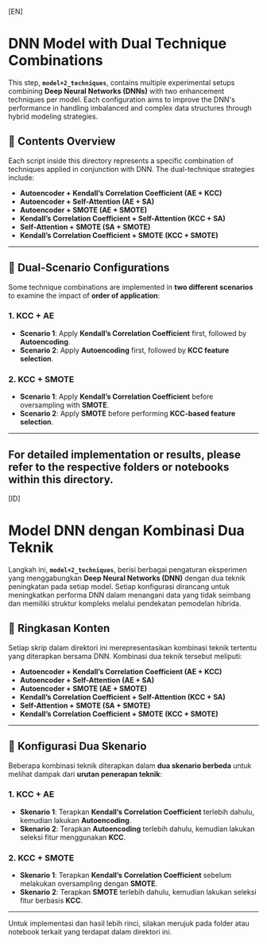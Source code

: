 [EN]
# DNN Model with Dual Technique Combinations

This step, **`model+2_techniques`**, contains multiple experimental setups combining **Deep Neural Networks (DNNs)** with two enhancement techniques per model. Each configuration aims to improve the DNN's performance in handling imbalanced and complex data structures through hybrid modeling strategies.

## 📂 Contents Overview

Each  script inside this directory represents a specific combination of techniques applied in conjunction with DNN. The dual-technique strategies include:

- **Autoencoder + Kendall’s Correlation Coefficient (AE + KCC)**
- **Autoencoder + Self-Attention (AE + SA)**
- **Autoencoder + SMOTE (AE + SMOTE)**
- **Kendall’s Correlation Coefficient + Self-Attention (KCC + SA)**
- **Self-Attention + SMOTE (SA + SMOTE)**
- **Kendall’s Correlation Coefficient + SMOTE (KCC + SMOTE)**

---

## 🔄 Dual-Scenario Configurations

Some technique combinations are implemented in **two different scenarios** to examine the impact of **order of application**:

### 1. **KCC + AE**
- **Scenario 1**: Apply **Kendall’s Correlation Coefficient** first, followed by **Autoencoding**.
- **Scenario 2**: Apply **Autoencoding** first, followed by **KCC feature selection**.

### 2. **KCC + SMOTE**
- **Scenario 1**: Apply **Kendall’s Correlation Coefficient** before oversampling with **SMOTE**.
- **Scenario 2**: Apply **SMOTE** before performing **KCC-based feature selection**.

---

For detailed implementation or results, please refer to the respective folders or notebooks within this directory.
---
[ID]
# Model DNN dengan Kombinasi Dua Teknik

Langkah ini, **`model+2_techniques`**, berisi berbagai pengaturan eksperimen yang menggabungkan **Deep Neural Networks (DNN)** dengan dua teknik peningkatan pada setiap model. Setiap konfigurasi dirancang untuk meningkatkan performa DNN dalam menangani data yang tidak seimbang dan memiliki struktur kompleks melalui pendekatan pemodelan hibrida.

## 📂 Ringkasan Konten

Setiap skrip dalam direktori ini merepresentasikan kombinasi teknik tertentu yang diterapkan bersama DNN. Kombinasi dua teknik tersebut meliputi:

- **Autoencoder + Kendall’s Correlation Coefficient (AE + KCC)**
- **Autoencoder + Self-Attention (AE + SA)**
- **Autoencoder + SMOTE (AE + SMOTE)**
- **Kendall’s Correlation Coefficient + Self-Attention (KCC + SA)**
- **Self-Attention + SMOTE (SA + SMOTE)**
- **Kendall’s Correlation Coefficient + SMOTE (KCC + SMOTE)**

---

## 🔄 Konfigurasi Dua Skenario

Beberapa kombinasi teknik diterapkan dalam **dua skenario berbeda** untuk melihat dampak dari **urutan penerapan teknik**:

### 1. **KCC + AE**
- **Skenario 1**: Terapkan **Kendall’s Correlation Coefficient** terlebih dahulu, kemudian lakukan **Autoencoding**.
- **Skenario 2**: Terapkan **Autoencoding** terlebih dahulu, kemudian lakukan seleksi fitur menggunakan **KCC**.

### 2. **KCC + SMOTE**
- **Skenario 1**: Terapkan **Kendall’s Correlation Coefficient** sebelum melakukan oversampling dengan **SMOTE**.
- **Skenario 2**: Terapkan **SMOTE** terlebih dahulu, kemudian lakukan seleksi fitur berbasis **KCC**.

---

Untuk implementasi dan hasil lebih rinci, silakan merujuk pada folder atau notebook terkait yang terdapat dalam direktori ini.

